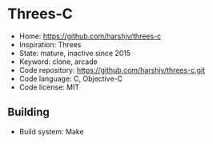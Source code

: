 # Threes-C

- Home: https://github.com/harshjv/threes-c
- Inspiration: Threes
- State: mature, inactive since 2015
- Keyword: clone, arcade
- Code repository: https://github.com/harshjv/threes-c.git
- Code language: C, Objective-C
- Code license: MIT

## Building

- Build system: Make